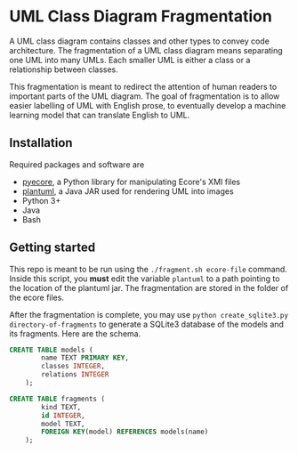# UML Class Diagram Fragmentation
A UML class diagram contains classes and other types to convey code architecture. The fragmentation of a UML class diagram means separating one UML into many UMLs. Each smaller UML is either a class or a relationship between classes.

This fragmentation is meant to redirect the attention of human readers to important parts of the UML diagram. The goal of fragmentation is to allow easier labelling of UML with English prose, to eventually develop a machine learning model that can translate English to UML.

## Installation
Required packages and software are
* [pyecore](https://github.com/pyecore/pyecore), a Python library for manipulating Ecore's XMI files
* [plantuml](https://plantuml.com/), a Java JAR used for rendering UML into images
* Python 3+
* Java
* Bash

## Getting started
This repo is meant to be run using the `./fragment.sh ecore-file` command. Inside this script, you **must** edit the variable `plantuml` to a path pointing to the location of the plantuml jar. The fragmentation are stored in the folder of the ecore files.

After the fragmentation is complete, you may use `python create_sqlite3.py directory-of-fragments` to generate a SQLite3 database of the models and its fragments. Here are the schema.

```sql
CREATE TABLE models (
        name TEXT PRIMARY KEY,
        classes INTEGER,
        relations INTEGER
    );

CREATE TABLE fragments (
        kind TEXT,
        id INTEGER,
        model TEXT,
        FOREIGN KEY(model) REFERENCES models(name)
    );
```
